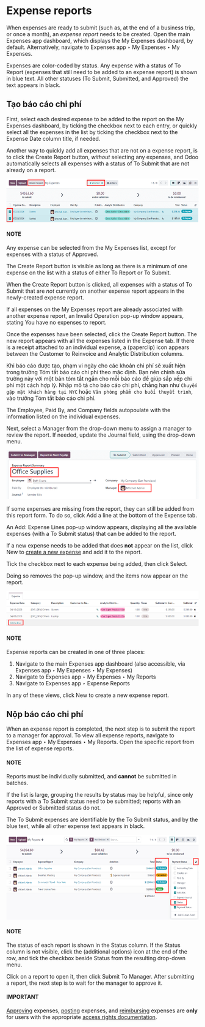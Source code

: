 # Expense reports

When expenses are ready to submit (such as, at the end of a business trip, or once a month), an
*expense report* needs to be created. Open the main Expenses app dashboard, which
displays the My Expenses dashboard, by default. Alternatively, navigate to
Expenses app ‣ My Expenses ‣ My Expenses.

Expenses are color-coded by status. Any expense with a status of To Report (expenses
that still need to be added to an expense report) is shown in blue text. All other statuses
(To Submit, Submitted, and Approved) the text appears in black.

<a id="expenses-create-report"></a>

## Tạo báo cáo chi phí

First, select each desired expense to be added to the report on the My Expenses
dashboard, by ticking the checkbox next to each entry, or quickly select all the expenses in the
list by ticking the checkbox next to the Expense Date column title, if needed.

Another way to quickly add all expenses that are not on a expense report, is to click the
Create Report button, *without* selecting any expenses, and Odoo automatically selects
all expenses with a status of To Submit that are not already on a report.

![Select the expenses to submit, then create the report.](../../../.gitbook/assets/create-report.png)

#### NOTE
Any expense can be selected from the My Expenses list, except for expenses with a
status of Approved.

The Create Report button is visible as long as there is a minimum of one expense on
the list with a status of either To Report or To Submit.

When the Create Report button is clicked, all expenses with a status of To
Submit that are *not* currently on another expense report appears in the newly-created expense
report.

If all expenses on the My Expenses report are already associated with another expense
report, an Invalid Operation pop-up window appears, stating You have no
expenses to report.

Once the expenses have been selected, click the Create Report button. The new report
appears with all the expenses listed in the Expense tab. If there is a receipt attached
to an individual expense, a <i class="fa fa-paperclip"></i> (paperclip) icon appears between the
Customer to Reinvoice and Analytic Distribution columns.

Khi báo cáo được tạo, phạm vi ngày cho các khoản chi phí sẽ xuất hiện trong trường Tóm tắt báo cáo chi phí theo mặc định. Bạn nên chỉnh sửa trường này với một bản tóm tắt ngắn cho mỗi báo cáo để giúp sắp xếp chi phí một cách hợp lý. Nhập mô tả cho báo cáo chi phí, chẳng hạn như `Chuyến gặp mặt khách hàng tại NYC` hoặc `Văn phòng phẩm cho buổi thuyết trình`, vào trường Tóm tắt báo cáo chi phí.

The Employee, Paid By, and Company fields autopoulate with the
information listed on the individual expenses.

Next, select a Manager from the drop-down menu to assign a manager to review the report.
If needed, update the Journal field, using the drop-down menu.

![Enter a short description and select a manager for the report.](../../../.gitbook/assets/expense-report-summary.png)

If some expenses are missing from the report, they can still be added from this report form. To do
so, click Add a line at the bottom of the Expense tab.

An Add: Expense Lines pop-up window appears, displaying all the available expenses (with
a To Submit status) that can be added to the report.

If a new expense needs to be added that does **not** appear on the list, click New to
[create a new expense](log_expenses.md) and add it to the report.

Tick the checkbox next to each expense being added, then click Select.

Doing so removes the pop-up window, and the items now appear on the report.

![Add more expenses to the report before submitting.](../../../.gitbook/assets/add-an-expense-line.png)

#### NOTE
Expense reports can be created in one of three places:

1. Navigate to the main Expenses app dashboard (also accessible, via
   Expenses app ‣ My Expenses ‣ My Expenses)
2. Navigate to Expenses app ‣ My Expenses ‣ My Reports
3. Navigate to Expenses app ‣ Expense Reports

In any of these views, click New to create a new expense report.

<a id="expenses-submit"></a>

## Nộp báo cáo chi phí

When an expense report is completed, the next step is to submit the report to a manager for
approval. To view all expense reports, navigate to Expenses app ‣ My Expenses ‣
My Reports. Open the specific report from the list of expense reports.

#### NOTE
Reports must be individually submitted, and **cannot** be submitted in batches.

If the list is large, grouping the results by status may be helpful, since only reports with a
To Submit status need to be submitted; reports with an Approved or
Submitted status do not.

The To Submit expenses are identifiable by the To Submit status, and by the
blue text, while all other expense text appears in black.

![Submit the report to the manager.](../../../.gitbook/assets/expense-status.png)

#### NOTE
The status of each report is shown in the Status column. If the Status
column is not visible, click the <i class="oi oi-settings-adjust"></i> (additional options) icon
at the end of the row, and tick the checkbox beside Status from the resulting
drop-down menu.

Click on a report to open it, then click Submit To Manager. After submitting a report,
the next step is to wait for the manager to approve it.

#### IMPORTANT
[Approving](approve_expenses.md) expenses, [posting](post_expenses.md) expenses, and [reimbursing](reimburse.md) expenses
are **only** for users with the appropriate [access rights documentation](../../general/users/).
